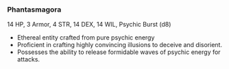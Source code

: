 ### Phantasmagora

14 HP, 3 Armor, 4 STR, 14 DEX, 14 WIL, Psychic Burst (d8)

- Ethereal entity crafted from pure psychic energy
- Proficient in crafting highly convincing illusions to deceive and disorient.
- Possesses the ability to release formidable waves of psychic energy for attacks.

